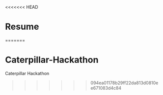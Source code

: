 <<<<<<< HEAD
# Resume
=======
# Caterpillar-Hackathon
Caterpillar Hackathon
>>>>>>> 094ea01178b29ff22da813d0810ee671083d4c84
